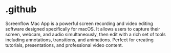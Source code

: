 # .github
Screenflow Mac App is a powerful screen recording and video editing software designed specifically for macOS. It allows users to capture their screen, webcam, and audio simultaneously, then edit with a rich set of tools including annotations, transitions, and animations. Perfect for creating tutorials, presentations, and professional video content.
